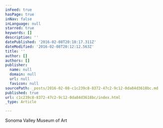 ```yaml
---
inFeed: true
hasPage: true
inNav: false
inLanguage: null
starred: true
keywords: []
description: ''
datePublished: '2016-02-08T20:18:17.311Z'
dateModified: '2016-02-08T20:12:12.563Z'
title: ''
author: []
authors: []
publisher:
  name: null
  domain: null
  url: null
  favicon: null
sourcePath: _posts/2016-02-08-c1c239c8-8372-47c2-9c12-0da84d3618bc.md
published: true
url: c1c239c8-8372-47c2-9c12-0da84d3618bc/index.html
_type: Article

---
```

Sonoma Valley Museum of Art